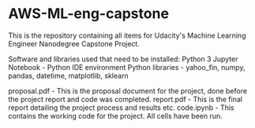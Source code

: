 # AWS-ML-eng-capstone
This is the repository containing all items for Udacity's Machine Learning Engineer Nanodegree Capstone Project.

Software and libraries used that need to be installed:
Python 3
Jupyter Notebook - Python IDE environment
Python libraries - yahoo_fin, numpy, pandas, datetime, matplotlib, sklearn

proposal.pdf - This is the proposal document for the project, done before the project report and code was completed.
report.pdf - This is the final report detailing the project process and results etc.
code.ipynb - This contains the working code for the project. All cells have been run. 

